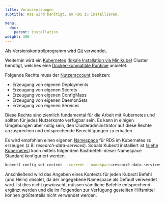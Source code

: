 ```yaml
---
title: Voraussetzungen
subtitle: Was wird benötigt, um RDS zu installieren.

menu:
  doc:
    parent: installation
weight: 300
---
```


Als Versionskontrollprogramm wird [Git](https://git-scm.com/book/en/v2/Getting-Started-Installing-Git) verwendet.

Weiterhin wird ein [Kubernetes](https://kubernetes.io/docs/home/) ([lokale Installation via Minikube](https://kubernetes.io/docs/setup/learning-environment/minikube/)) Cluster benötigt, welches eine [Docker-kompatible Runtime](https://kubernetes.io/docs/setup/production-environment/container-runtimes/) anbietet.

Folgende Rechte muss der [Nutzeraccount](https://kubernetes.io/docs/reference/access-authn-authz/rbac/) besitzen:
- Erzeugung von eigenen Deployments
- Erzeugung von eigenen Secrets
- Erzeugung von eigenen ConfigMaps
- Erzeugung von eigenen DaemonSets
- Erzeugung von eigenen Services

Diese Rechte sind ziemlich fundamental für die Arbeit mit Kubernetes und sollten für jedes Nutzerkonto verfügbar sein. Es kann in einigen Umgebungen aber nötig sein, den Clusteradministrator auf diese Rechte anzusprechen und entsprechende Berechtigungen zu erhalten.

Es wird empfohlen einen eigenen [Namespace](https://kubernetes.io/docs/concepts/overview/working-with-objects/namespaces/) für RDS im Kubernetes zu erzeugen (z.B. *research-data-services*).
Sobald Kubectl installiert ist ([siehe Kubernetes](/de/doc/getting-started/k8s/)) kann mittels folgendem Bashbefehl dieser Namespace Standard konfiguriert werden.

```bash
kubectl config set-context --current --namespace=research-data-services
```

Anschließend wird das Angeben eines Kontexts für jeden Kubectl Befehl (und Helm) obsolet, da der angegebene Namespace als Default verwendet wird. Ist dies nicht gewünscht, müssen sämtliche Befehle entsprechend ergänzt werden und die im Folgenden zur Verfügung gestellten Hilfsmittel können größtenteils nicht verwendet werden.
